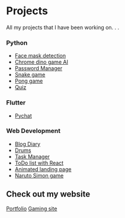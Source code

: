 
# Projects

All my projects that I have been working on. . .

### Python
- [Face mask detection](https://github.com/iamVaibhav100/face-mask-detection)
- [Chrome dino game AI](https://github.com/iamVaibhav100/chrome-dino-AI)
- [Password Manager](https://github.com/iamVaibhav100/password_manager)
- [Snake game](https://github.com/iamVaibhav100/python_snake_game)
- [Pong game](https://github.com/iamVaibhav100/python_pong_game)
- [Quiz](https://github.com/iamVaibhav100/Quiz_with_python)

### Flutter
- [Pychat](https://github.com/iamVaibhav100/pyChat)

### Web Development
- [Blog Diary](https://github.com/iamVaibhav100/blog_diary)
- [Drums](https://github.com/iamVaibhav100/Drum_kit)
- [Task Manager](https://github.com/iamVaibhav100/ToDo_web_app)
- [ToDo list with React](https://iamvaibhav100.github.io/react_ToDoList/)
- [Animated landing page](https://iamvaibhav100.github.io/ironman_landing_page/)
- [Naruto Simon game](https://iamvaibhav100.github.io/NarutoSimonGame/)


## Check out my website
[Portfolio](https://iamvaibhav.netlify.app/)
[Gaming site]()
